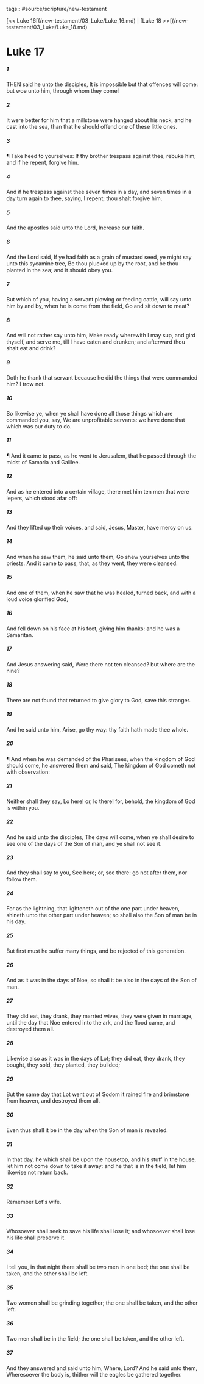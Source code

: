 tags:: #source/scripture/new-testament

[<< Luke 16[(/new-testament/03_Luke/Luke_16.md) | [Luke 18 >>[(/new-testament/03_Luke/Luke_18.md)

# Luke 17

##### 1

THEN said he unto the disciples, It is impossible but that offences will come: but woe unto him, through whom they come!

##### 2

It were better for him that a millstone were hanged about his neck, and he cast into the sea, than that he should offend one of these little ones.

##### 3

¶ Take heed to yourselves: If thy brother trespass against thee, rebuke him; and if he repent, forgive him.

##### 4

And if he trespass against thee seven times in a day, and seven times in a day turn again to thee, saying, I repent; thou shalt forgive him.

##### 5

And the apostles said unto the Lord, Increase our faith.

##### 6

And the Lord said, If ye had faith as a grain of mustard seed, ye might say unto this sycamine tree, Be thou plucked up by the root, and be thou planted in the sea; and it should obey you.

##### 7

But which of you, having a servant plowing or feeding cattle, will say unto him by and by, when he is come from the field, Go and sit down to meat?

##### 8

And will not rather say unto him, Make ready wherewith I may sup, and gird thyself, and serve me, till I have eaten and drunken; and afterward thou shalt eat and drink?

##### 9

Doth he thank that servant because he did the things that were commanded him? I trow not.

##### 10

So likewise ye, when ye shall have done all those things which are commanded you, say, We are unprofitable servants: we have done that which was our duty to do.

##### 11

¶ And it came to pass, as he went to Jerusalem, that he passed through the midst of Samaria and Galilee.

##### 12

And as he entered into a certain village, there met him ten men that were lepers, which stood afar off:

##### 13

And they lifted up their voices, and said, Jesus, Master, have mercy on us.

##### 14

And when he saw them, he said unto them, Go shew yourselves unto the priests. And it came to pass, that, as they went, they were cleansed.

##### 15

And one of them, when he saw that he was healed, turned back, and with a loud voice glorified God,

##### 16

And fell down on his face at his feet, giving him thanks: and he was a Samaritan.

##### 17

And Jesus answering said, Were there not ten cleansed? but where are the nine?

##### 18

There are not found that returned to give glory to God, save this stranger.

##### 19

And he said unto him, Arise, go thy way: thy faith hath made thee whole.

##### 20

¶ And when he was demanded of the Pharisees, when the kingdom of God should come, he answered them and said, The kingdom of God cometh not with observation:

##### 21

Neither shall they say, Lo here! or, lo there! for, behold, the kingdom of God is within you.

##### 22

And he said unto the disciples, The days will come, when ye shall desire to see one of the days of the Son of man, and ye shall not see it.

##### 23

And they shall say to you, See here; or, see there: go not after them, nor follow them.

##### 24

For as the lightning, that lighteneth out of the one part under heaven, shineth unto the other part under heaven; so shall also the Son of man be in his day.

##### 25

But first must he suffer many things, and be rejected of this generation.

##### 26

And as it was in the days of Noe, so shall it be also in the days of the Son of man.

##### 27

They did eat, they drank, they married wives, they were given in marriage, until the day that Noe entered into the ark, and the flood came, and destroyed them all.

##### 28

Likewise also as it was in the days of Lot; they did eat, they drank, they bought, they sold, they planted, they builded;

##### 29

But the same day that Lot went out of Sodom it rained fire and brimstone from heaven, and destroyed them all.

##### 30

Even thus shall it be in the day when the Son of man is revealed.

##### 31

In that day, he which shall be upon the housetop, and his stuff in the house, let him not come down to take it away: and he that is in the field, let him likewise not return back.

##### 32

Remember Lot's wife.

##### 33

Whosoever shall seek to save his life shall lose it; and whosoever shall lose his life shall preserve it.

##### 34

I tell you, in that night there shall be two men in one bed; the one shall be taken, and the other shall be left.

##### 35

Two women shall be grinding together; the one shall be taken, and the other left.

##### 36

Two men shall be in the field; the one shall be taken, and the other left.

##### 37

And they answered and said unto him, Where, Lord? And he said unto them, Wheresoever the body is, thither will the eagles be gathered together.

